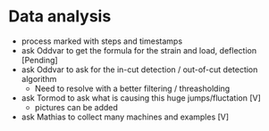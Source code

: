 # Data analysis
- process marked with steps and timestamps
- ask Oddvar to get the formula for the strain and load, deflection [Pending]
- ask Oddvar to ask for the in-cut detection / out-of-cut detection algorithm 
    - Need to resolve with a better filtering / threasholding
- ask Tormod to ask what is causing this huge jumps/fluctation [V]
    - pictures can be added 
- ask Mathias to collect many machines and examples [V]
